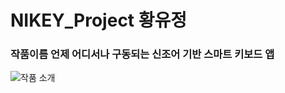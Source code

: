# NIKEY_Project 황유정

### 작품이름 언제 어디서나 구동되는 신조어 기반 스마트 키보드 앱

![작품 소개](https://user-images.githubusercontent.com/84081027/199450731-d918f53c-85ae-47e2-801f-5d5105791ae9.png)
